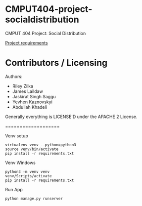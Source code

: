 CMPUT404-project-socialdistribution
===================================

CMPUT 404 Project: Social Distribution

[Project requirements](https://github.com/uofa-cmput404/project-socialdistribution/blob/master/project.org) 

Contributors / Licensing
========================

Authors:
    
* Riley Zilka
* James Laildaw
* Jaskirat Singh Saggu
* Yevhen Kaznovskyi
* Abdullah Khadeli

Generally everything is LICENSE'D under the APACHE 2 License.


===================

Venv setup
```
virtualenv venv --python=python3
source venv/bin/activate
pip install -r requirements.txt
```

Venv Windows
```
python3 -m venv venv
venv/Scripts/activate
pip install -r requirements.txt
```

Run App
```
python manage.py runserver
```